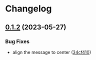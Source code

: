# Changelog

## [0.1.2](https://github.com/hugomods/snackbar/compare/v0.1.1...v0.1.2) (2023-05-27)


### Bug Fixes

* align the message to center ([34cf410](https://github.com/hugomods/snackbar/commit/34cf4109d7027e5b03c265b2230b165516d2edc5))
